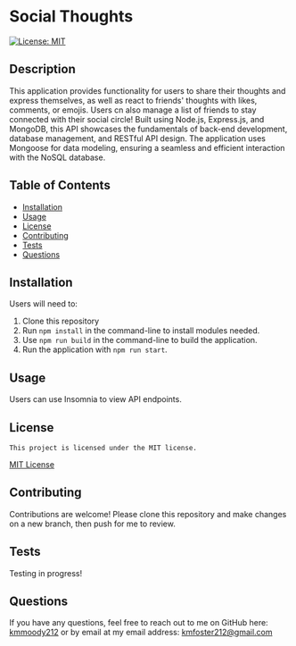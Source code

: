 # Social Thoughts

[![License: MIT](https://img.shields.io/badge/License-MIT-yellow.svg)](https://opensource.org/licenses/MIT)

## Description

This application provides functionality for users to share their thoughts and express themselves, as well as react to friends' thoughts with likes, comments, or emojis. Users cn also manage a list of friends to stay connected with their social circle!
Built using Node.js, Express.js, and MongoDB, this API showcases the fundamentals of back-end development, database management, and RESTful API design. The application uses Mongoose for data modeling, ensuring a seamless and efficient interaction with the NoSQL database.


## Table of Contents

- [Installation](#installation)
- [Usage](#usage)
- [License](#license)
- [Contributing](#contributing)
- [Tests](#tests)
- [Questions](#Questions)

## Installation

Users will need to:
1. Clone this repository
2. Run `npm install` in the command-line to install modules needed.
3. Use `npm run build` in the command-line to build the application.
4. Run the application with `npm run start`.


## Usage

Users can use Insomnia to view API endpoints.



## License

    This project is licensed under the MIT license.

[MIT License](https://opensource.org/licenses/MIT)

## Contributing

Contributions are welcome! Please clone this repository and make changes on a new branch, then push for me to review.


## Tests

Testing in progress!

## Questions

If you have any questions, feel free to reach out to me on GitHub here: [kmmoody212](github.com/kmmoody212) or by email at my email address: kmfoster212@gmail.com

